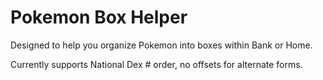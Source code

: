 # Pokemon Box Helper
Designed to help you organize Pokemon into boxes within Bank or Home.

Currently supports National Dex # order, no offsets for alternate forms.

